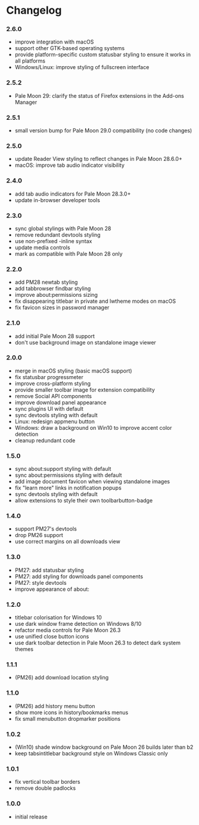 # Changelog

### 2.6.0
- improve integration with macOS
- support other GTK-based operating systems
- provide platform-specific custom statusbar styling to ensure it works in all platforms
- Windows/Linux: improve styling of fullscreen interface

### 2.5.2
- Pale Moon 29: clarify the status of Firefox extensions in the Add-ons Manager

### 2.5.1
- small version bump for Pale Moon 29.0 compatibility (no code changes)

### 2.5.0
- update Reader View styling to reflect changes in Pale Moon 28.6.0+
- macOS: improve tab audio indicator visibility

### 2.4.0
- add tab audio indicators for Pale Moon 28.3.0+
- update in-browser developer tools

### 2.3.0
- sync global stylings with Pale Moon 28
- remove redundant devtools styling
- use non-prefixed -inline syntax
- update media controls
- mark as compatible with Pale Moon 28 only

### 2.2.0
- add PM28 newtab styling
- add tabbrowser findbar styling
- improve about:permissions sizing
- fix disappearing titlebar in private and lwtheme modes on macOS
- fix favicon sizes in password manager

### 2.1.0
- add initial Pale Moon 28 support
- don't use background image on standalone image viewer

### 2.0.0
- merge in macOS styling (basic macOS support)
- fix statusbar progressmeter
- improve cross-platform styling
- provide smaller toolbar image for extension compatibility
- remove Social API components
- improve download panel appearance
- sync plugins UI with default
- sync devtools styling with default
- Linux: redesign appmenu button
- Windows: draw a background on Win10 to improve accent color detection
- cleanup redundant code

### 1.5.0
- sync about:support styling with default
- sync about:permissions styling with default
- add image document favicon when viewing standalone images
- fix "learn more" links in notification popups
- sync devtools styling with default
- allow extensions to style their own toolbarbutton-badge

### 1.4.0
- support PM27's devtools
- drop PM26 support
- use correct margins on all downloads view

### 1.3.0
- PM27: add statusbar styling
- PM27: add styling for downloads panel components
- PM27: style devtools
- improve appearance of about:

### 1.2.0
- titlebar colorisation for Windows 10
- use dark window frame detection on Windows 8/10
- refactor media controls for Pale Moon 26.3
- use unified close button icons
- use dark toolbar detection in Pale Moon 26.3 to detect dark system themes

### 1.1.1
- (PM26) add download location styling

### 1.1.0
- (PM26) add history menu button
- show more icons in history/bookmarks menus
- fix small menubutton dropmarker positions

### 1.0.2
- (Win10) shade window background on Pale Moon 26 builds later than b2
- keep tabsintitlebar background style on Windows Classic only

### 1.0.1
- fix vertical toolbar borders
- remove double padlocks

### 1.0.0
- initial release
